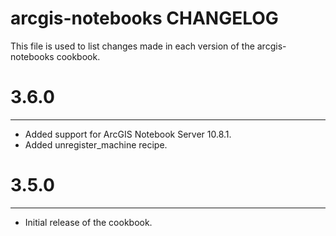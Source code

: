 # arcgis-notebooks CHANGELOG

This file is used to list changes made in each version of the arcgis-notebooks cookbook.

# 3.6.0
-------

- Added support for ArcGIS Notebook Server 10.8.1.
- Added unregister_machine recipe.

# 3.5.0
-------

- Initial release of the cookbook.
